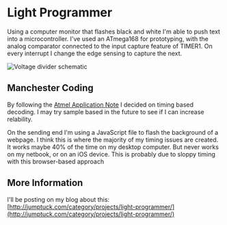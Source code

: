 Light Programmer
================

Using a computer monitor that flashes black and white I'm able to push text into a microcontroller. I've used an ATmega168 for prototyping, with the analog comparator connected to the input capture feature of TIMER1. On every interrupt I change the edge sensing to capture the next.

![Voltage divider schematic](https://github.com/szczys/Light-Programmer/blob/master/hardware/light-programmer-voltage-dividers.png "Voltage Dividers for inputs")

Manchester Coding
-------------------

By following the [Atmel Application Note](http://atmel.com/dyn/resources/prod_documents/doc9164.pdf) I decided on timing based decoding. I may try sample based in the future to see if I can increase relability.

On the sending end I'm using a JavaScript file to flash the background of a webpage. I think this is where the majority of my timing issues are created. It works maybe 40% of the time on my desktop computer. But never works on my netbook, or on an iOS device. This is probably due to sloppy timing with this browser-based approach

More Information
----------------

I'll be posting on my blog about this:
[http://jumptuck.com/category/projects/light-programmer/](http://jumptuck.com/category/projects/light-programmer/)
